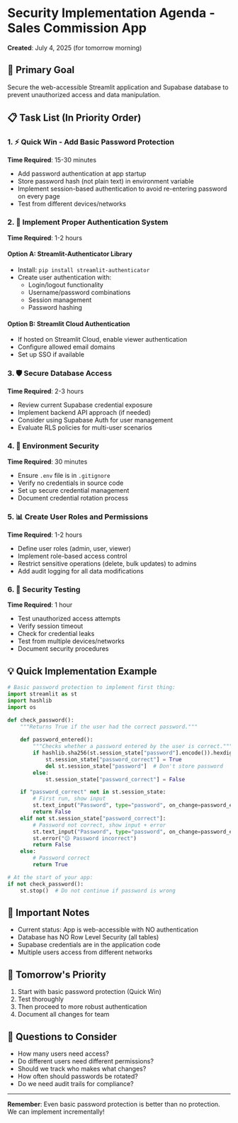 # Security Implementation Agenda - Sales Commission App

**Created**: July 4, 2025 (for tomorrow morning)

## 🎯 Primary Goal
Secure the web-accessible Streamlit application and Supabase database to prevent unauthorized access and data manipulation.

## 📋 Task List (In Priority Order)

### 1. ⚡ Quick Win - Add Basic Password Protection
**Time Required**: 15-30 minutes
- Add password authentication at app startup
- Store password hash (not plain text) in environment variable
- Implement session-based authentication to avoid re-entering password on every page
- Test from different devices/networks

### 2. 🔐 Implement Proper Authentication System
**Time Required**: 1-2 hours

#### Option A: Streamlit-Authenticator Library
- Install: `pip install streamlit-authenticator`
- Create user authentication with:
  - Login/logout functionality
  - Username/password combinations
  - Session management
  - Password hashing

#### Option B: Streamlit Cloud Authentication
- If hosted on Streamlit Cloud, enable viewer authentication
- Configure allowed email domains
- Set up SSO if available

### 3. 🛡️ Secure Database Access
**Time Required**: 2-3 hours
- Review current Supabase credential exposure
- Implement backend API approach (if needed)
- Consider using Supabase Auth for user management
- Evaluate RLS policies for multi-user scenarios

### 4. 🔑 Environment Security
**Time Required**: 30 minutes
- Ensure `.env` file is in `.gitignore`
- Verify no credentials in source code
- Set up secure credential management
- Document credential rotation process

### 5. 📊 Create User Roles and Permissions
**Time Required**: 1-2 hours
- Define user roles (admin, user, viewer)
- Implement role-based access control
- Restrict sensitive operations (delete, bulk updates) to admins
- Add audit logging for all data modifications

### 6. 🧪 Security Testing
**Time Required**: 1 hour
- Test unauthorized access attempts
- Verify session timeout
- Check for credential leaks
- Test from multiple devices/networks
- Document security procedures

## 💡 Quick Implementation Example

```python
# Basic password protection to implement first thing:
import streamlit as st
import hashlib
import os

def check_password():
    """Returns True if the user had the correct password."""
    
    def password_entered():
        """Checks whether a password entered by the user is correct."""
        if hashlib.sha256(st.session_state["password"].encode()).hexdigest() == os.getenv("APP_PASSWORD_HASH"):
            st.session_state["password_correct"] = True
            del st.session_state["password"]  # Don't store password
        else:
            st.session_state["password_correct"] = False

    if "password_correct" not in st.session_state:
        # First run, show input
        st.text_input("Password", type="password", on_change=password_entered, key="password")
        return False
    elif not st.session_state["password_correct"]:
        # Password not correct, show input + error
        st.text_input("Password", type="password", on_change=password_entered, key="password")
        st.error("😕 Password incorrect")
        return False
    else:
        # Password correct
        return True

# At the start of your app:
if not check_password():
    st.stop()  # Do not continue if password is wrong
```

## 📌 Important Notes
- Current status: App is web-accessible with NO authentication
- Database has NO Row Level Security (all tables)
- Supabase credentials are in the application code
- Multiple users access from different networks

## 🎯 Tomorrow's Priority
1. Start with basic password protection (Quick Win)
2. Test thoroughly
3. Then proceed to more robust authentication
4. Document all changes for team

## 💭 Questions to Consider
- How many users need access?
- Do different users need different permissions?
- Should we track who makes what changes?
- How often should passwords be rotated?
- Do we need audit trails for compliance?

---

**Remember**: Even basic password protection is better than no protection. We can implement incrementally!